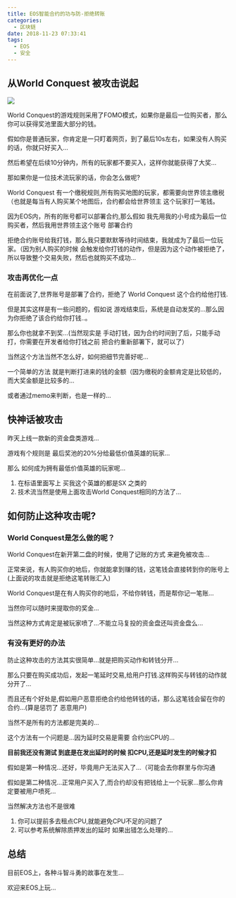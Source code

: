 ```yaml
---
title: EOS智能合约的功与防-拒绝转账
categories:
  - 区块链
date: 2018-11-23 07:33:41
tags:
  - EOS
  - 安全
---
```


## 从World Conquest 被攻击说起

![](http://ww1.sinaimg.cn/large/cfc08357ly1fxhnhi91h3j20l40e149q.jpg)

World Conquest的游戏规则采用了FOMO模式，如果你是最后一位购买者，那么你可以获得奖池里面大部分的钱。

假如你是普通玩家，你肯定是一只盯着网页，到了最后10s左右，如果没有人购买的话，你就只好买入...

然后希望在后续10分钟内，所有的玩家都不要买入，这样你就能获得了大奖...

那如果你是一位技术流玩家的话，你会怎么做呢?

World Conquest 有一个缴税规则,所有购买地图的玩家，都需要向世界领主缴税（也就是每当有人购买某个地图后，合约都会给世界领主 这个玩家打一笔钱。

因为EOS内，所有的账号都可以部署合约,那么假如 我先用我的小号成为最后一位购买者，然后我用世界领主这个账号 部署合约

拒绝合约账号给我打钱，那么我只要默默等待时间结束，我就成为了最后一位玩家。（因为别人购买的时候 会触发给你打钱的动作，但是因为这个动作被拒绝了，所以导致整个交易失败，然后也就购买不成功...

### 攻击再优化一点

在前面说了,世界账号是部署了合约，拒绝了 World Conquest  这个合约给他打钱.

但是其实这样是有一些问题的，假如说 游戏结束后，系统是自动发奖的...那么因为你拒绝了该合约给你打钱..。

那么你也就拿不到奖...(当然现实是 手动打钱，因为合约时间到了后，只能手动打，你需要在开发者给你打钱之前 把合约重新部署下，就可以了）

当然这个方法当然不怎么好，如何把细节完善好呢...

一个简单的方法 就是判断打进来的钱的金额（因为缴税的金额肯定是比较低的，而大奖金额是比较多的...

或者通过memo来判断，也是一样的...

## 快神话被攻击

昨天上线一款新的资金盘类游戏...

游戏有个规则是 最后奖池的20%分给最低价值英雄的玩家...

那么 如何成为拥有最低价值英雄的玩家呢...

1. 在标语里面写上 买我这个英雄的都是SX 之类的
2. 技术流当然是使用上面攻击World Conquest相同的方法了...

## 如何防止这种攻击呢?

### World Conquest是怎么做的呢？

World Conquest在新开第二盘的时候，使用了记账的方式 来避免被攻击...

正常来说，有人购买你的地后，你就能拿到赚的钱，这笔钱会直接转到你的账号上(上面说的攻击就是拒绝这笔转账汇入)

World Conquest是在有人购买你的地后，不给你转钱，而是帮你记一笔账...

当然你可以随时来提取你的奖金...

当然这种方式肯定是被玩家喷了...不能立马复投的资金盘还叫资金盘么...

### 有没有更好的办法

防止这种攻击的方法其实很简单...就是把购买动作和转钱分开...

那么只要在购买成功后，发起一笔延时交易,给用户打钱.这样购买与转钱的动作就分开了...

而且还有个好处是,假如用户恶意拒绝合约给他转钱的话，那么这笔钱会留在你的合约...(算是惩罚了 恶意用户)

当然不是所有的方法都是完美的...

这个方法有一个问题是...因为延时交易是需要 合约出CPU的...

**目前我还没有测试 到底是在发出延时的时候 扣CPU,还是延时发生的时候才扣**

假如是第一种情况...还好，毕竟用户无法买入了...（可能会去你群里与你沟通

假如是第二种情况...正常用户买入了,而合约却没有把钱给上一个玩家...那么你肯定要被用户喷死...

当然解决方法也不是很难

1. 你可以提前多去租点CPU,就能避免CPU不足的问题了
2. 可以参考系统解除质押发出的延时 如果出错怎么处理的...

## 总结

目前EOS上，各种斗智斗勇的故事在发生...

欢迎来EOS上玩...







